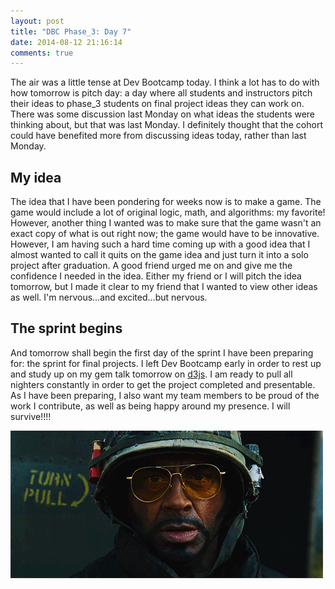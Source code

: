 ```yaml
---
layout: post
title: "DBC Phase_3: Day 7"
date: 2014-08-12 21:16:14
comments: true
---
```


The air was a little tense at Dev Bootcamp today. I think a lot has to do with how tomorrow is pitch day: a day where all students and instructors pitch their ideas to phase_3 students on final project ideas they can work on. There was some discussion last Monday on what ideas the students were thinking about, but that was last Monday. I definitely thought that the cohort could have benefited more from discussing ideas today, rather than last Monday.

## My idea

The idea that I have been pondering for weeks now is to make a game. The game would include a lot of original logic, math, and algorithms: my favorite! However, another thing I wanted was to make sure that the game wasn't an exact copy of what is out right now; the game would have to be innovative. However, I am having such a hard time coming up with a good idea that I almost wanted to call it quits on the game idea and just turn it into a solo project after graduation. A good friend urged me on and give me the confidence I needed in the idea. Either my friend or I will pitch the idea tomorrow, but I made it clear to my friend that I wanted to view other ideas as well. I'm nervous...and excited...but nervous.

## The sprint begins

And tomorrow shall begin the first day of the sprint I have been preparing for: the sprint for final projects. I left Dev Bootcamp early in order to rest up and study up on my gem talk tomorrow on [d3js](http://d3js.org/). I am ready to pull all nighters constantly in order to get the project completed and presentable. As I have been preparing, I also want my team members to be proud of the work I contribute, as well as being happy around my presence. I will survive!!!!

![alt text](/assets/img/survive.gif "SURVIVE")